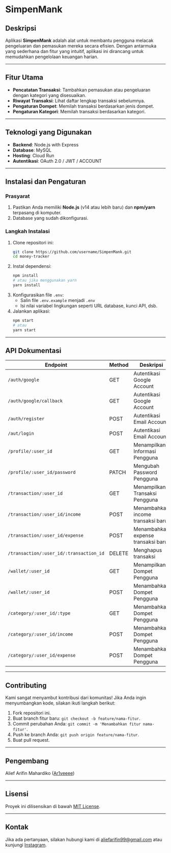 
# SimpenMank

## Deskripsi
Aplikasi **SimpenMank** adalah alat untuk membantu pengguna melacak pengeluaran dan pemasukan mereka secara efisien. Dengan antarmuka yang sederhana dan fitur yang intuitif, aplikasi ini dirancang untuk memudahkan pengelolaan keuangan harian.

---

## Fitur Utama
- **Pencatatan Transaksi**: Tambahkan pemasukan atau pengeluaran dengan kategori yang disesuaikan.
- **Riwayat Transaksi**: Lihat daftar lengkap transaksi sebelumnya.
- **Pengaturan Dompet**: Memilah transaksi berdasarkan jenis dompet.
- **Pengaturan Kategori**: Memilah transaksi berdasarkan kategori.

---

## Teknologi yang Digunakan
- **Backend**: Node.js with Express
- **Database**: MySQL
- **Hosting**: Cloud Run
- **Autentikasi**: OAuth 2.0 / JWT / ACCOUNT

---

## Instalasi dan Pengaturan

### Prasyarat
1. Pastikan Anda memiliki **Node.js** (v14 atau lebih baru) dan **npm/yarn** terpasang di komputer.
2. Database yang sudah dikonfigurasi.

### Langkah Instalasi
1. Clone repositori ini:
    ```bash
    git clone https://github.com/username/SimpenMank.git
    cd money-tracker
    ```
2. Instal dependensi:
    ```bash
    npm install
    # atau jika menggunakan yarn
    yarn install
    ```
3. Konfigurasikan file `.env`:
    - Salin file `.env.example` menjadi `.env`
    - Isi nilai variabel lingkungan seperti URL database, kunci API, dsb.
4. Jalankan aplikasi:
    ```bash
    npm start
    # atau
    yarn start
    ```

---

## API Dokumentasi

| Endpoint                                | Method | Deskripsi                              |
|-----------------------------------------|--------|----------------------------------------|
| `/auth/google`                          | GET    | Autentikasi Google Account             |
| `/auth/google/callback`                 | GET    | Autentikasi Google Account             |
| `/auth/register`                        | POST   | Autentikasi Email Account              |
| `/aut/login`                            | POST   | Autentikasi Email Account              |
| `/profile/:user_id`                     | GET    | Menampilkan Informasi Pengguna         |
| `/profile/:user_id/password`            | PATCH  | Mengubah Password Pengguna             |
| `/transaction/:user_id`                 | GET    | Menampilkan Transaksi Pengguna         |
| `/transaction/:user_id/income`          | POST   | Menambahkan income transaksi baru      |
| `/transaction/:user_id/expense`         | POST   | Menambahkan expense transaksi baru     |
| `/transaction/:user_id/:transaction_id` | DELETE | Menghapus transaksi                    |
| `/wallet/:user_id`                      | GET    | Menampilkan Dompet Pengguna            |
| `/wallet/:user_id`                      | POST   | Menambahkan Dompet Pengguna            |
| `/category/:user_id/:type`              | GET    | Menambahkan Dompet Pengguna            |
| `/category/:user_id/income`             | POST   | Menambahkan Dompet Pengguna            |
| `/category/:user_id/expense`            | POST   | Menambahkan Dompet Pengguna            |

---

## Contributing
Kami sangat menyambut kontribusi dari komunitas! Jika Anda ingin menyumbangkan kode, silakan ikuti langkah berikut:
1. Fork repositori ini.
2. Buat branch fitur baru: `git checkout -b feature/nama-fitur`.
3. Commit perubahan Anda: `git commit -m 'Menambahkan fitur nama-fitur'`.
4. Push ke branch Anda: `git push origin feature/nama-fitur`.
5. Buat pull request.

---

## Pengembang
Alief Arifin Mahardiko ([Ar1veeee](https://github.com/Ar1veeee))

---

## Lisensi
Proyek ini dilisensikan di bawah [MIT License](LICENSE).

---

## Kontak
Jika ada pertanyaan, silakan hubungi kami di aliefarifin99@gmail.com atau kunjungi [Instagram](https://instagram.com/aliefarfn).
